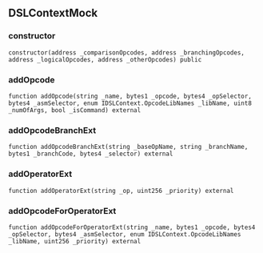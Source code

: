 ## DSLContextMock

### constructor

```solidity
constructor(address _comparisonOpcodes, address _branchingOpcodes, address _logicalOpcodes, address _otherOpcodes) public
```

### addOpcode

```solidity
function addOpcode(string _name, bytes1 _opcode, bytes4 _opSelector, bytes4 _asmSelector, enum IDSLContext.OpcodeLibNames _libName, uint8 _numOfArgs, bool _isCommand) external
```

### addOpcodeBranchExt

```solidity
function addOpcodeBranchExt(string _baseOpName, string _branchName, bytes1 _branchCode, bytes4 _selector) external
```

### addOperatorExt

```solidity
function addOperatorExt(string _op, uint256 _priority) external
```

### addOpcodeForOperatorExt

```solidity
function addOpcodeForOperatorExt(string _name, bytes1 _opcode, bytes4 _opSelector, bytes4 _asmSelector, enum IDSLContext.OpcodeLibNames _libName, uint256 _priority) external
```

